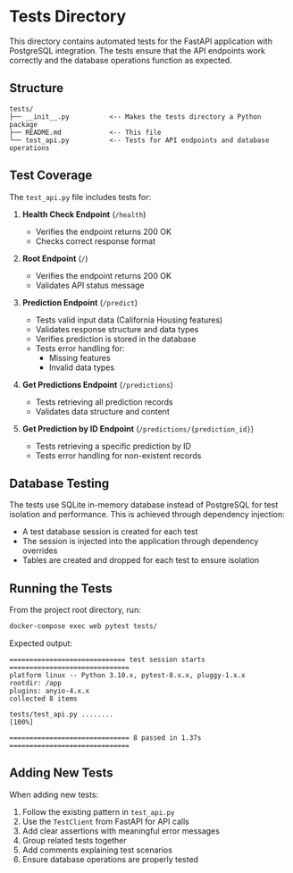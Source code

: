 # Tests Directory

This directory contains automated tests for the FastAPI application with PostgreSQL integration. The tests ensure that the API endpoints work correctly and the database operations function as expected.

## Structure

```
tests/
├── __init__.py          <-- Makes the tests directory a Python package
├── README.md            <-- This file
└── test_api.py          <-- Tests for API endpoints and database operations
```

## Test Coverage

The `test_api.py` file includes tests for:

1. **Health Check Endpoint** (`/health`)
   - Verifies the endpoint returns 200 OK
   - Checks correct response format

2. **Root Endpoint** (`/`)
   - Verifies the endpoint returns 200 OK
   - Validates API status message

3. **Prediction Endpoint** (`/predict`)
   - Tests valid input data (California Housing features)
   - Validates response structure and data types
   - Verifies prediction is stored in the database
   - Tests error handling for:
     - Missing features
     - Invalid data types

4. **Get Predictions Endpoint** (`/predictions`)
   - Tests retrieving all prediction records
   - Validates data structure and content

5. **Get Prediction by ID Endpoint** (`/predictions/{prediction_id}`)
   - Tests retrieving a specific prediction by ID
   - Tests error handling for non-existent records

## Database Testing

The tests use SQLite in-memory database instead of PostgreSQL for test isolation and performance. This is achieved through dependency injection:

- A test database session is created for each test
- The session is injected into the application through dependency overrides
- Tables are created and dropped for each test to ensure isolation

## Running the Tests

From the project root directory, run:

```bash
docker-compose exec web pytest tests/
```

Expected output:
```
============================= test session starts ==============================
platform linux -- Python 3.10.x, pytest-8.x.x, pluggy-1.x.x
rootdir: /app
plugins: anyio-4.x.x
collected 8 items

tests/test_api.py ........                                             [100%]

============================== 8 passed in 1.37s ==============================
```

## Adding New Tests

When adding new tests:
1. Follow the existing pattern in `test_api.py`
2. Use the `TestClient` from FastAPI for API calls
3. Add clear assertions with meaningful error messages
4. Group related tests together
5. Add comments explaining test scenarios
6. Ensure database operations are properly tested 